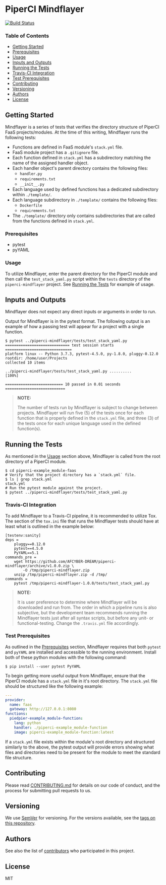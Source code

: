 # PiperCI Mindflayer
[![Build Status](https://travis-ci.com/AFCYBER-DREAM/piperci-mindflayer.svg?branch=master)](https://travis-ci.com/AFCYBER-DREAM/piperci-mindflayer)

### Table of Contents

* [Getting Started](#getting-started)
* [Prerequisites](#prerequisites)
* [Usage](#usage)
* [Inputs and Outputs](#inputs-and-outputs)
* [Running the Tests](#running-the-tests)
* [Travis-CI Integration](#travis-ci-integration)
* [Test Prerequisites](#test-prerequisites)
* [Contributing](#contributing)
* [Versioning](#versioning)
* [Authors](#authors)
* [License](#license)

## Getting Started

Mindflayer is a series of tests that verifies the directory structure of
PiperCI FaaS projects/modules.  At the time of this writing, Mindflayer runs
the following tests:

* Functions are defined in FaaS module's `stack.yml` file.
* FaaS module project has a `.gitignore` file.
* Each function defined in `stack.yml` has a subdirectory matching the name of
  the assigned handler object.
* Each handler object's parent directory contains the following files:
  * `handler.py`
  * `requirements.txt`
  * `__init__.py`
* Each language used by defined functions has a dedicated subdirectory within
  `./template/`.
* Each language subdirectory in `./template/` contains the following files:
  * `Dockerfile`
  * `requirements.txt`
* The `./template/` directory only contains subdirectories that are called from
  the functions defined in `stack.yml`.

### Prerequisites

* pytest
* pyYAML

### Usage

To utilize Mindflayer, enter the parent directory for the PiperCI module and
then call the `test_stack_yaml.py` script within the `tests` directory of the
`piperci-mindflayer` project.  See [Running the Tests](#running-the-tests) for
example of usage.

## Inputs and Outputs

Mindflayer does not expect any direct inputs or arguments in order to run.

Output for Mindflayer is in the pytest format.  The following output is an
example of how a passing test will appear for a project with a single function.

```shell
$ pytest ../piperci-mindflayer/tests/test_stack_yaml.py
============================= test session starts ==============================
platform linux -- Python 3.7.3, pytest-4.5.0, py-1.8.0, pluggy-0.12.0
rootdir: /home/user/Projects
collected 10 items

../piperci-mindflayer/tests/test_stack_yaml.py ..........              [100%]

========================== 10 passed in 0.01 seconds ===========================
```

> **NOTE:**
>
> The number of tests run by Mindflayer is subject to change between projects.
> Mindflayer will run five (5) of the tests once for each function that is
> properly defined in the `stack.yml` file, and three (3) of the tests once for
> each unique language used in the defined function(s).

## Running the Tests

As mentioned in the [Usage](#usage) section above, Mindflayer is called from the
root directory of a PiperCI module.

```shell
$ cd piperci-example_module-faas
# Verify that the project directory has a `stack.yml` file.
$ ls | grep stack.yml
stack.yml
# Run the pytest module against the project.
$ pytest ../piperci-mindflayer/tests/test_stack_yaml.py
```

### Travis-CI Integration

To add Mindflayer to a Travis-CI pipeline, it is recommended to utilize Tox.
The section of the `tox.ini` file that runs the Mindflayer tests should have at
least what is outlined in the example below:

```data
[testenv:sanity]
deps =
    pluggy==0.12.0
    pytest==4.5.0
    PyYAML==5.1
commands_pre =
    wget https://github.com/AFCYBER-DREAM/piperci-mindflayer/archive/v1.0.0.zip \
        -O /tmp/piperci-mindflayer.zip
    unzip /tmp/piperci-mindflayer.zip -d /tmp/
commands =
    pytest /tmp/piperci-mindflayer-1.0.0/tests/test_stack_yaml.py
```

> **NOTE:**
>
> It is user preference to determine where Mindflayer will be downloaded and run
> from.  The order in which a pipeline runs is also subjective, but the
> development team recommends running the Mindflayer tests just after all syntax
> scripts, but before any unit- or functional-testing.  Change the `.travis.yml`
> file accordingly.

### Test Prerequisites

As outlined in the [Prerequisites](#prerequisites) section, Mindflayer requires
that both `pytest` and `pyYAML` are installed and accessible to the running
environment.  Install both of these python modules with the following command:

```shell
$ pip install --user pytest PyYAML
```

To begin getting more useful output from Mindflayer, ensure that the PiperCI
module has a `stack.yml` file in it's root directory.  The `stack.yml` file
should be structured like the following example:

```yaml
---
provider:
  name: faas
  gateway: http://127.0.0.1:8080
functions:
  piedpier-example_module-function:
    lang: python
    handler: ./piperci-example_module-function
    image: piperci-example_module-function:latest
```

If a `stack.yml` file exists within the module's root directory and structured
similarly to the above, the pytest output will provide errors showing what
files and directories need to be present for the module to meet the standard
file structure.

## Contributing

Please read [CONTRIBUTING.md](https://github.com/AFCYBER-DREAM/piperci-picli)
for details on our code of conduct, and the process for submitting pull requests
to us.

## Versioning

We use [SemVer](http://semver.org/) for versioning. For the versions available,
see the
[tags on this repository](https://github.com/piperci-mindflayer/tags).

## Authors

See also the list of
[contributors](https://github.com/AFCYBER-DREAM/piperci-mindflayer/contributors)
 who participated in this project.

## License

MIT
